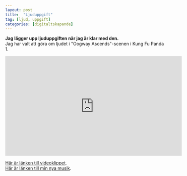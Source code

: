 ```yaml
---
layout: post
title:  "Ljuduppgift"
tag: [ljud, uppgift]
categories: [digitaltskapande]
--- 
```

**Jag lägger upp ljuduppgiften när jag är klar med den.**  
Jag har valt att göra om ljudet i "Oogway Ascends"-scenen i Kung Fu Panda 1.  

<iframe width="560" height="315" src="https://www.youtube.com/embed/hYAQtEs2Img" title="YouTube video player" frameborder="0" allow="accelerometer; autoplay; clipboard-write; encrypted-media; gyroscope; picture-in-picture" allowfullscreen></iframe>
  
[Här är länken till videoklippet](https://www.youtube.com/watch?v=hYAQtEs2Img).  
[Här är länken till min nya musik](hhttps://on.soundcloud.com/q2S2f).